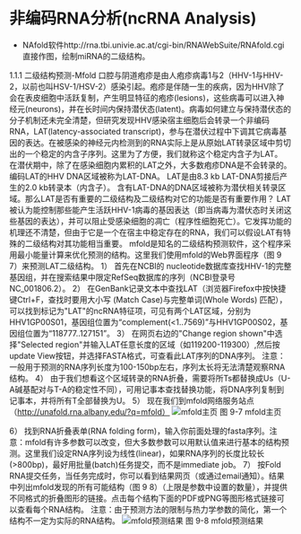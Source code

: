 # 非编码RNA分析(ncRNA Analysis)

* NAfold软件http://rna.tbi.univie.ac.at/cgi-bin/RNAWebSuite/RNAfold.cgi直接作图，绘制miRNA的二级结构。

1.1.1 二级结构预测-Mfold
口腔与阴道疱疹是由人疱疹病毒1与2（HHV-1与HHV-2，以前也叫HSV-1/HSV-2）感染引起。疱疹是伴随一生的疾病，因为HHV除了会在表皮细胞中活跃复制，产生明显特征的疱疹(lesions)，这些病毒可以进入神经元(neurons)，并在长时间内保持潜伏态(latent)。病毒如何建立与保持潜伏态的分子机制还未完全清楚，但研究发现HHV感染宿主细胞后会转录一个非编码RNA，LAT(latency-associated transcript)，参与在潜伏过程中下调其它病毒基因的表达。在被感染的神经元内检测到的RNA实际上是从原始LAT转录区域中剪切出的一个稳定的内含子序列。这里为了方便，我们就称这个稳定内含子为LAT。
在潜伏期中，除了在感染细胞内累积的LAT之外，大多数疱疹DNA是不会转录的。 编码LAT的HHV DNA区域被称为LAT-DNA。 LAT是由8.3 kb LAT-DNA剪接后产生的2.0 kb转录本（内含子）。 含有LAT-DNA的DNA区域被称为潜伏相关转录区域。那么LAT是否有重要的二级结构及二级结构对它的功能是否有重要作用？
LAT被认为能控制那些能产生活跃HHV-1病毒的基因表达（即当病毒为潜伏态时关闭这些基因的表达），并可以阻止受感染细胞的凋亡（程序性细胞死亡）。它发挥功能的机理还不清楚，但由于它是一个在宿主中稳定存在的RNA，我们可以假设LAT有特殊的二级结构对其功能相当重要。
mfold是知名的二级结构预测软件，这个程序采用最小能量计算来优化预测的结构。这里我们使用mfold的Web界面程序（图 9 7）来预测LAT二级结构。
1）	首先在NCBI的 nucleotide数据库查找HHV-1的完整基因组，并在搜索结果中限定RefSeq数据库的序列（NCBI登录号NC_001806.2）。
2）	在GenBank记录文本中查找LAT（浏览器Firefox中按快捷键Ctrl+F，查找时要用大小写 (Match Case)与完整单词(Whole Words) 匹配），可以找到标记为"LAT"的ncRNA特征项，可见有两个LAT区域，分别为HHV1GP00S01，基因组位置为“complement(<1..7569)”与HHV1GP00S02，基因组位置为“118777..127151”。
3）	在网页右边的"Change region shown"中选择"Selected region"并输入LAT任意长度的区域（如119200-119300）,然后按update View按钮，并选择FASTA格式，可查看此LAT序列的DNA序列。
注意：一般用于预测的RNA序列长度为100-150bp左右，序列太长将无法清楚观察RNA结构。
4）	由于我们想看这个区域转录的RNA折叠，需要将所Ts都替换成Us（U-A碱基配对与T-A的稳定性不同），可用记事本查找替换功能，将DNA序列复制到记事本，并将所有T全部替换为U。
5）	现在我们到mfold网络服务站点（http://unafold.rna.albany.edu/?q=mfold）
![mfold主页](http://www.ligene.cn/images/book/fig9-7.png)
图 9-7 mfold主页

6）	找到RNA折叠表单(RNA folding form)，输入你前面处理的fasta序列。注意：mfold有许多参数可以改变，但大多数参数可以用默认值来进行基本的结构预测。这里我们设定RNA序列设为线性(linear)，如果RNA序列的长度比较长(>800bp)，最好用批量(batch)任务提交，而不是immediate job。
7）	按Fold RNA提交任务，当任务完成时，你可以看到结果网页（或通过email通知）。结果中列出mfold发现的所有可能结构（图 9 8）（上限是参数中设置的数量），并提供不同格式的折叠图形的链接。点击每个结构下面的PDF或PNG等图形格式链接可以查看每个RNA结构。
注意：由于预测方法的限制与热力学参数的简化，第一个结构不一定为实际的RNA结构。
![mfold预测结果](http://www.ligene.cn/images/book/fig9-8.png)
图 9-8 mfold预测结果

